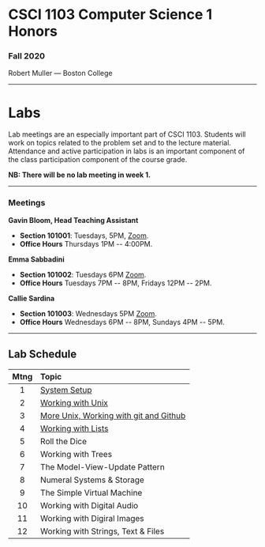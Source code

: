 # CSCI 1103 Computer Science 1 Honors

### Fall 2020

Robert Muller — Boston College

---

# Labs

Lab meetings are an especially important part of CSCI 1103. Students will work on topics related to the problem set and to the lecture material. Attendance and active participation in labs is an important component of the class participation component of the course grade.

**NB: There will be no lab meeting in week 1.**

---
### Meetings

**Gavin Bloom, Head Teaching Assistant**

+ **Section 101001**: Tuesdays, 5PM, [Zoom](https://bccte.zoom.us/j/9694152673).
+ **Office Hours** Thursdays 1PM -- 4:00PM.

**Emma Sabbadini**

+ **Section 101002**: Tuesdays 6PM [Zoom](https://bccte.zoom.us/j/6103994178).
+ **Office Hours** Tuesdays 7PM -- 8PM, Fridays 12PM -- 2PM.

**Callie Sardina**

+ **Section 101003**: Wednesdays 5PM [Zoom](https://bccte.zoom.us/j/2175950858?pwd=QkpyTkVkR0IremQ5eWFGeStIOHdXUT09).
+ **Office Hours** Wednesdays 6PM -- 8PM, Sundays 4PM -- 5PM.

---

## Lab Schedule

| Mtng | Topic                                                        |
| :--: | :----------------------------------------------------------- |
|  1   | [System Setup](./systemsetup.md)                             |
|  2   | [Working with Unix](https://classroom.github.com/a/jjP8Ubsf) |
|  3   | [More Unix, Working with git and Github](https://classroom.github.com/a/nu4nsABq) |
|  4   | [Working with Lists](https://classroom.github.com/a/bK2eDIs9)                                           |
|  5   | Roll the Dice                                                 |
|  6   | Working with Trees                                           |
|  7   | Τhe Model-View-Update Pattern                                |
|  8   | Numeral Systems & Storage                                    |
|  9   | The Simple Virtual Machine                                   |
|  10  | Working with Digital Audio                                   |
|  11  | Working with Digiral Images                                  |
|  12  | Working with Strings, Text & Files                           |



